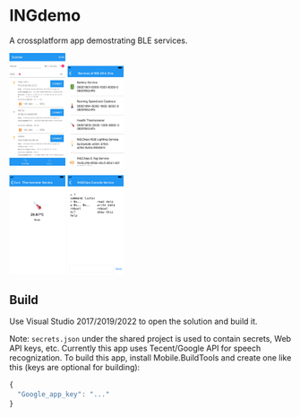 # INGdemo

A crossplatform app demostrating BLE services.

<img src="./img/scan.png" alt="Scan for Devices" width="100"> <img src="./img/services.png" alt="Discover Services" width="100">

<img src="./img/temp.png" alt="Temperature Service" width="100"> <img src="./img/console.png" alt="Console Service" width="100">

## Build

Use Visual Studio 2017/2019/2022 to open the solution and build it.

Note: `secrets.json` under the shared project is used to contain secrets, Web API keys, etc.
Currently this app uses Tecent/Google API for speech recognization. To build this app, 
install Mobile.BuildTools and create one like this (keys are optional for building):

```javascript
{
  "Google_app_key": "..."
}
```

